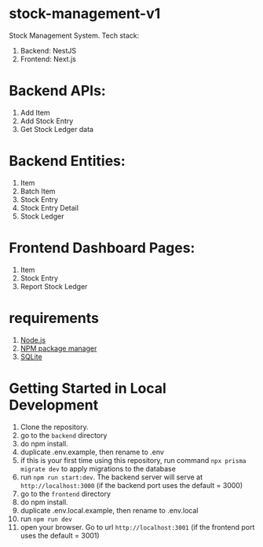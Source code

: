 # stock-management-v1
Stock Management System.
Tech stack:
1. Backend: NestJS
2. Frontend: Next.js

# Backend APIs:
1. Add Item
2. Add Stock Entry
3. Get Stock Ledger data

# Backend Entities:
1. Item
2. Batch Item
3. Stock Entry
4. Stock Entry Detail
5. Stock Ledger

# Frontend Dashboard Pages:
1. Item
2. Stock Entry
3. Report Stock Ledger

# requirements
1. [Node.js](https://nodejs.org/en/download/current)
2. [NPM package manager](https://nodejs.org/en/download/current)
3. [SQLite](https://www.sqlite.org/download.html)

# Getting Started in Local Development
1. Clone the repository.
2. go to the `backend` directory
3. do npm install. 
4. duplicate .env.example, then rename to .env
5. if this is your first time using this repository, run command `npx prisma migrate dev` to apply migrations to the database
6. run `npm run start:dev`. The backend server will serve at `http://localhost:3000` (if the backend port uses the default = 3000)
7. go to the `frontend` directory
8. do npm install.
9. duplicate .env.local.example, then rename to .env.local
10. run `npm run dev`
11. open your browser. Go to url `http://localhost:3001` (if the frontend port uses the default = 3001)
